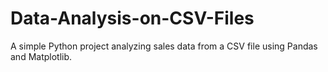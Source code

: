 # Data-Analysis-on-CSV-Files
A simple Python project analyzing sales data from a CSV file using Pandas and Matplotlib.
